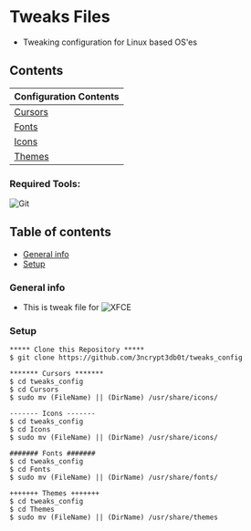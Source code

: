 # Tweaks Files
* Tweaking configuration for Linux based OS'es  

## Contents 

| 	Configuration Contents       | 
| ------------- |
| [Cursors](https://cutt.ly/7kfPdHc)		|
| [Fonts](https://cutt.ly/jkfPgOX)		|
| [Icons](https://cutt.ly/ykfPjWP)		|
| [Themes](https://kutt.it/Mv9WBW)		|

### Required Tools: 
![Git](https://img.shields.io/badge/Git-F05032?style=for-the-badge&logo=git&logoColor=white)

## Table of contents
* [General info](#general-info)
* [Setup](#setup)

### General info
- This is tweak file for ![XFCE](https://img.shields.io/badge/XFCE-3776AB?style=for-the-badge&logo=xfce&logoColor=white)
	
### Setup 
```
***** Clone this Repository *****
$ git clone https://github.com/3ncrypt3db0t/tweaks_config

******* Cursors *******
$ cd tweaks_config 
$ cd Cursors 
$ sudo mv (FileName) || (DirName) /usr/share/icons/

------- Icons -------
$ cd tweaks_config 
$ cd Icons 
$ sudo mv (FileName) || (DirName) /usr/share/icons/

####### Fonts #######
$ cd tweaks_config 
$ cd Fonts
$ sudo mv (FileName) || (DirName) /usr/share/fonts/

+++++++ Themes +++++++
$ cd tweaks_config 
$ cd Themes
$ sudo mv (FileName) || (DirName) /usr/share/themes
